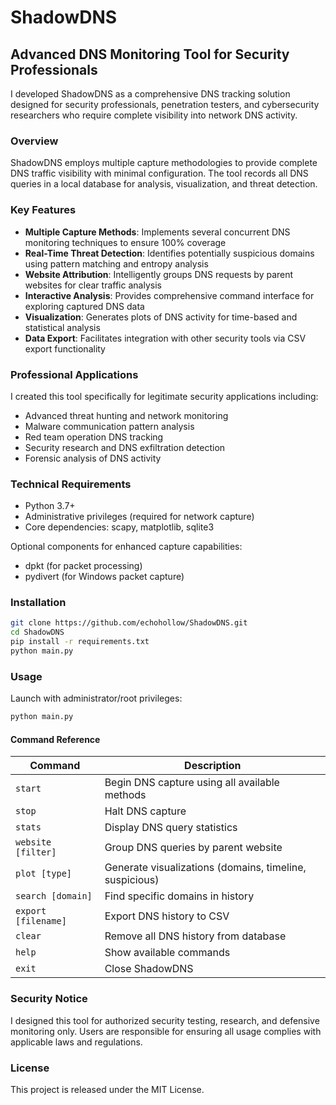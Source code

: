 # ShadowDNS

## Advanced DNS Monitoring Tool for Security Professionals

I developed ShadowDNS as a comprehensive DNS tracking solution designed for security professionals, penetration testers, and cybersecurity researchers who require complete visibility into network DNS activity.

### Overview

ShadowDNS employs multiple capture methodologies to provide complete DNS traffic visibility with minimal configuration. The tool records all DNS queries in a local database for analysis, visualization, and threat detection.

### Key Features

- **Multiple Capture Methods**: Implements several concurrent DNS monitoring techniques to ensure 100% coverage
- **Real-Time Threat Detection**: Identifies potentially suspicious domains using pattern matching and entropy analysis
- **Website Attribution**: Intelligently groups DNS requests by parent websites for clear traffic analysis
- **Interactive Analysis**: Provides comprehensive command interface for exploring captured DNS data
- **Visualization**: Generates plots of DNS activity for time-based and statistical analysis
- **Data Export**: Facilitates integration with other security tools via CSV export functionality

### Professional Applications

I created this tool specifically for legitimate security applications including:

- Advanced threat hunting and network monitoring
- Malware communication pattern analysis
- Red team operation DNS tracking
- Security research and DNS exfiltration detection
- Forensic analysis of DNS activity

### Technical Requirements

- Python 3.7+
- Administrative privileges (required for network capture)
- Core dependencies: scapy, matplotlib, sqlite3

Optional components for enhanced capture capabilities:
- dpkt (for packet processing)
- pydivert (for Windows packet capture)

### Installation

```bash
git clone https://github.com/echohollow/ShadowDNS.git
cd ShadowDNS
pip install -r requirements.txt
python main.py
```

### Usage

Launch with administrator/root privileges:

```bash
python main.py
```

#### Command Reference

| Command | Description |
|---------|-------------|
| `start` | Begin DNS capture using all available methods |
| `stop` | Halt DNS capture |
| `stats` | Display DNS query statistics |
| `website [filter]` | Group DNS queries by parent website |
| `plot [type]` | Generate visualizations (domains, timeline, suspicious) |
| `search [domain]` | Find specific domains in history |
| `export [filename]` | Export DNS history to CSV |
| `clear` | Remove all DNS history from database |
| `help` | Show available commands |
| `exit` | Close ShadowDNS |

### Security Notice

I designed this tool for authorized security testing, research, and defensive monitoring only. Users are responsible for ensuring all usage complies with applicable laws and regulations.

### License

This project is released under the MIT License.
